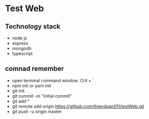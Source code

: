 # Test Web

## Technology stack

- node js
- express
- mongodb
- typescript

## comnad remember

- open terminal command window: Crtl + `
- npm init or yarn init
- git init
- git commit -m "initial commit"
- git add \*
- git remote add origin https://github.com/thiendoan011/testWeb.git
- git push -u origin master

